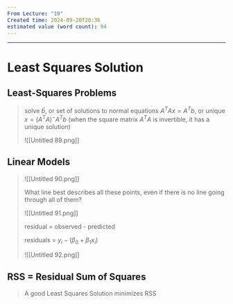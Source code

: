 ```yaml
---
From Lecture: "19"
Created time: 2024-09-20T20:36
estimated value (word count): 94
---
```

---
# Least Squares Solution
## Least-Squares Problems

> solve $\hat{b}$, or set of solutions to normal equations $A^TAx=A^Tb$, or unique $x=(A^TA)^-A^Tb$ (when the square matrix $A^TA$ is invertible, it has a unique solution)
> 
> ![[Untitled 89.png]]
## Linear Models

> ![[Untitled 90.png]]
> 
> What line best describes all these points, even if there is no line going through all of them?
> 
> ![[Untitled 91.png]]
> 
> residual = observed - predicted
> 
> residuals = $y_i - (\beta_0 + \beta_1 x_i)$  
>   
> 
> ![[Untitled 92.png]]
## RSS = Residual Sum of Squares

> A good Least Squares Solution minimizes RSS
